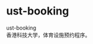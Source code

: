 # ust-booking

ust-booking  
香港科技大学，体育设施预约程序。

<!-- # TODO

要做一个账号密码设置文件的路径配置
要实现pip uninstall的时候删除密码配置 -->
